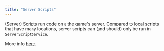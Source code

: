 ```yaml
---
title: "Server Scripts"
---
```


 
(Server) Scripts run code on a the game's server. Compared to local scripts that have many locations, server scripts can (and should) only be run in `ServerScriptService`.

More info [here](https://create.roblox.com/docs/reference/engine/classes/Script).